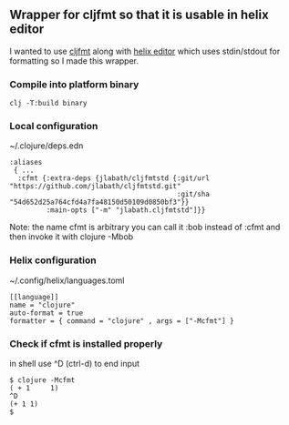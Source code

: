 ## Wrapper for cljfmt so that it is usable in helix editor

I wanted to use [cljfmt](https://github.com/weavejester/cljfmt) along with [helix editor](https://helix-editor.com/) which uses stdin/stdout for formatting so I made this wrapper.


### Compile into platform binary

```
clj -T:build binary
```


### Local configuration

~/.clojure/deps.edn

```
:aliases
 { ...
  :cfmt {:extra-deps {jlabath/cljfmtstd {:git/url "https://github.com/jlabath/cljfmtstd.git"
                                         :git/sha "54d652d25a764cfd4a7fa48150d50109d0850bf3"}}
         :main-opts ["-m" "jlabath.cljfmtstd"]}}
```

Note: the name cfmt is arbitrary you can call it :bob instead of :cfmt and then invoke it with clojure -Mbob

### Helix configuration

~/.config/helix/languages.toml

```
[[language]]
name = "clojure"
auto-format = true
formatter = { command = "clojure" , args = ["-Mcfmt"] }
```

### Check if cfmt is installed properly

in shell use ^D (ctrl-d) to end input

```
$ clojure -Mcfmt
( + 1     1)
^D
(+ 1 1)
$
```
